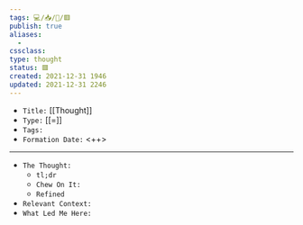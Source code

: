 ```yaml
---
tags: 💻️/📥️/💭️/🟥️
publish: true
aliases:
  - 
cssclass: 
type: thought
status: 🟥️
created: 2021-12-31 1946
updated: 2021-12-31 2246
---
```


- `Title:` [[Thought]]
- `Type:` [[=]]
- `Tags:` 
- `Formation Date:` <++>

---

- `The Thought:`
	- `tl;dr`
	- `Chew On It:`
	- `Refined`
- `Relevant Context:`
- `What Led Me Here:`